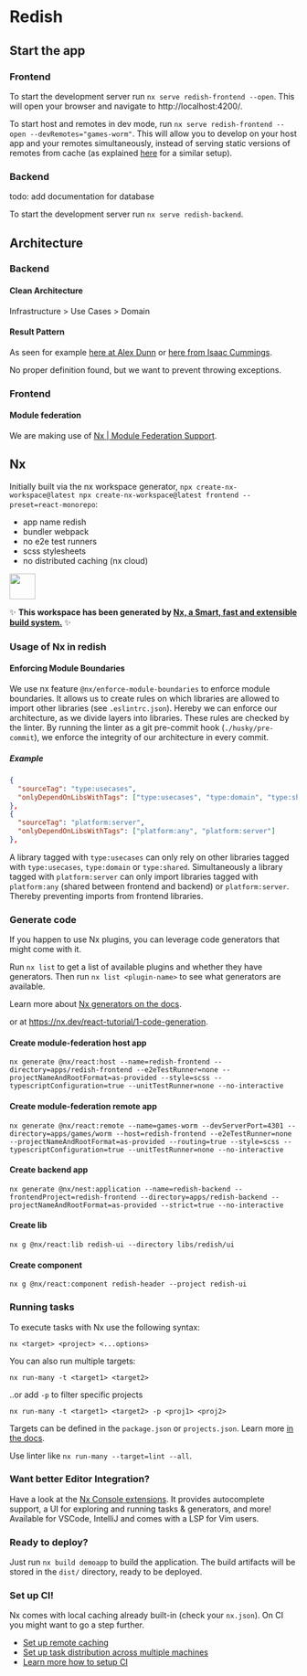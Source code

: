 # Redish

## Start the app

### Frontend

To start the development server run `nx serve redish-frontend --open`. This will open your browser and navigate to http://localhost:4200/.

To start host and remotes in dev mode, run `nx serve redish-frontend --open --devRemotes="games-worm"`. This will allow you to develop on your host app and your remotes simultaneously, instead of serving static versions of remotes from cache (as explained [here](https://github.com/nrwl/react-module-federation) for a similar setup).

### Backend

todo: add documentation for database

To start the development server run `nx serve redish-backend`.

## Architecture

### Backend

#### Clean Architecture

Infrastructure > Use Cases > Domain

#### Result Pattern

As seen for example [here at Alex Dunn](https://alexdunn.org/2019/02/25/clean-up-your-client-to-business-logic-relationship-with-a-result-pattern-c/) or [here from Isaac Cummings](https://medium.com/@cummingsi1993/the-operation-result-pattern-a-simple-guide-fe10ff959080).

No proper definition found, but we want to prevent throwing exceptions.

### Frontend

#### Module federation

We are making use of [Nx | Module Federation Support](https://nx.dev/concepts/more-concepts/faster-builds-with-module-federation).

## Nx

Initially built via the nx workspace generator, `npx create-nx-workspace@latest npx create-nx-workspace@latest frontend --preset=react-monorepo`:
- app name redish
- bundler webpack
- no e2e test runners
- scss stylesheets
- no distributed caching (nx cloud)

<a alt="Nx logo" href="https://nx.dev" target="_blank" rel="noreferrer"><img src="https://raw.githubusercontent.com/nrwl/nx/master/images/nx-logo.png" width="45"></a>

✨ **This workspace has been generated by [Nx, a Smart, fast and extensible build system.](https://nx.dev)** ✨

### Usage of Nx in redish

#### Enforcing Module Boundaries

We use nx feature `@nx/enforce-module-boundaries` to enforce module boundaries. It allows us to create rules on which libraries are allowed to import other libraries (see `.eslintrc.json`). Hereby we can enforce our architecture, as we divide layers into libraries. These rules are checked by the linter. By running the linter as a git pre-commit hook (`./husky/pre-commit`), we enforce the integrity of our architecture in every commit.

##### Example

```json
{
  "sourceTag": "type:usecases",
  "onlyDependOnLibsWithTags": ["type:usecases", "type:domain", "type:shared"]
},
{
  "sourceTag": "platform:server",
  "onlyDependOnLibsWithTags": ["platform:any", "platform:server"]
},
```

A library tagged with `type:usecases` can only rely on other libraries tagged with `type:usecases`, `type:domain` or `type:shared`. Simultaneously a library tagged with `platform:server` can only import libraries tagged with `platform:any` (shared between frontend and backend) or `platform:server`. Thereby preventing imports from frontend libraries.

### Generate code

If you happen to use Nx plugins, you can leverage code generators that might come with it.

Run `nx list` to get a list of available plugins and whether they have generators. Then run `nx list <plugin-name>` to see what generators are available.

Learn more about [Nx generators on the docs](https://nx.dev/plugin-features/use-code-generators).

or at https://nx.dev/react-tutorial/1-code-generation.

#### Create module-federation host app

`nx generate @nx/react:host --name=redish-frontend --directory=apps/redish-frontend --e2eTestRunner=none --projectNameAndRootFormat=as-provided --style=scss --typescriptConfiguration=true --unitTestRunner=none --no-interactive`

#### Create module-federation remote app

`nx generate @nx/react:remote --name=games-worm --devServerPort=4301 --directory=apps/games/worm --host=redish-frontend --e2eTestRunner=none --projectNameAndRootFormat=as-provided --routing=true --style=scss --typescriptConfiguration=true --unitTestRunner=none --no-interactive`

#### Create backend app

`nx generate @nx/nest:application --name=redish-backend --frontendProject=redish-frontend --directory=apps/redish-backend --projectNameAndRootFormat=as-provided --strict=true --no-interactive`

#### Create lib

`nx g @nx/react:lib redish-ui --directory libs/redish/ui`

#### Create component

`nx g @nx/react:component redish-header --project redish-ui`

### Running tasks

To execute tasks with Nx use the following syntax:

```
nx <target> <project> <...options>
```

You can also run multiple targets:

```
nx run-many -t <target1> <target2>
```

..or add `-p` to filter specific projects

```
nx run-many -t <target1> <target2> -p <proj1> <proj2>
```

Targets can be defined in the `package.json` or `projects.json`. Learn more [in the docs](https://nx.dev/core-features/run-tasks).

Use linter like `nx run-many --target=lint --all`.

### Want better Editor Integration?

Have a look at the [Nx Console extensions](https://nx.dev/nx-console). It provides autocomplete support, a UI for exploring and running tasks & generators, and more! Available for VSCode, IntelliJ and comes with a LSP for Vim users.

### Ready to deploy?

Just run `nx build demoapp` to build the application. The build artifacts will be stored in the `dist/` directory, ready to be deployed.

### Set up CI!

Nx comes with local caching already built-in (check your `nx.json`). On CI you might want to go a step further.

- [Set up remote caching](https://nx.dev/core-features/share-your-cache)
- [Set up task distribution across multiple machines](https://nx.dev/core-features/distribute-task-execution)
- [Learn more how to setup CI](https://nx.dev/recipes/ci)
